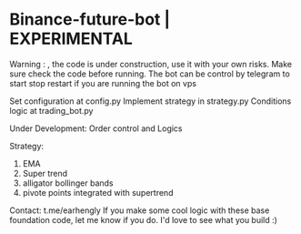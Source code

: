 # Binance-future-bot | EXPERIMENTAL

Warning : , the code is under construction, use it with your own risks.
Make sure check the code before running. 
The bot can be control by telegram to start stop restart if you are running the bot on vps 

Set configuration at config.py 
Implement strategy in strategy.py
Conditions logic at trading_bot.py

Under Development:
Order control and Logics

Strategy:
1. EMA
2. Super trend
3. alligator bollinger bands
4. pivote points integrated with supertrend
   
Contact: t.me/earhengly
If you make some cool logic with these base foundation code, 
let me know if you do. I'd love to see what you build :)



